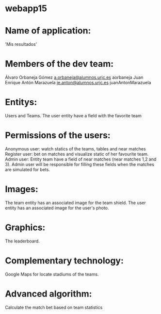 # webapp15

# Name of application: 
'Mis resultados'
# Members of the dev team: 
Álvaro Orbaneja Gómez a.orbaneja@alumnos.urjc.es aorbaneja
Juan Enrique Antón Marazuela je.anton@alumnos.urjc.es juanAntonMarazuela
# Entitys:
Users and Teams.
The user entity have a field with the favorite team
# Permissions of the users:
Anonymous user: watch statics of the teams, tables and near matches
Register user: bet on matches and visualize static of her favourite team.
Admin user: Entity team have a field of near matches (near matches 1,2 and 3). Admin user will be responsible for filling these fields when the matches are simulated for bets.
# Images:
The team entity has an associated image for the team shield.
The user entity has an associated image for the user's photo.
# Graphics: 
The leaderboard.
# Complementary technology:
Google Maps for locate stadiums of the teams.
# Advanced algorithm:
Calculate the match bet based on team statistics 


 


